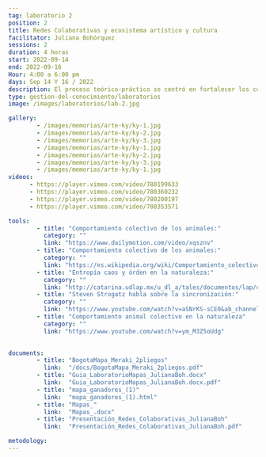 ```yaml
---
tag: laboratorio 2
position: 2
title: Redes Colaborativas y ecosistema artístico y cultura
facilitator: Juliana Bohórquez 
sessions: 2
duration: 4 horas
start: 2022-09-14
end: 2022-09-16
Hour: 4:00 a 6:00 pm
days: Sep 14 Y 16 / 2022
description: El proceso teórico-práctico se centró en fortalecer los conceptos de redes colaborativas y del ecosistema cultural y artístico en Bogotá, a través de los conceptos de dinámicas de colaboración ecosistémica y tipos de interacción basados en el pensamiento sistémico y la bioinspiración. 
type: gestion-del-conocimiento/laboratorios
image: /images/laboratorios/lab-2.jpg

gallery:
        - /images/memorias/arte-ky/ky-1.jpg
        - /images/memorias/arte-ky/ky-2.jpg
        - /images/memorias/arte-ky/ky-3.jpg
        - /images/memorias/arte-ky/ky-1.jpg
        - /images/memorias/arte-ky/ky-2.jpg
        - /images/memorias/arte-ky/ky-3.jpg
        - /images/memorias/arte-ky/ky-1.jpg
videos: 
      - https://player.vimeo.com/video/780199633
      - https://player.vimeo.com/video/780360232
      - https://player.vimeo.com/video/780200197
      - https://player.vimeo.com/video/780353571      

tools:  
        - title: "Comportamiento colectivo de los animales:"
          category: ""
          link: "https://www.dailymotion.com/video/xqsznv"
        - title: "Comportamiento colectivo de los animales:"
          category: ""
          link: "https://es.wikipedia.org/wiki/Comportamiento_colectivo_de_los_animales"
        - title: "Entropía caos y órden en la naturaleza:"
          category: ""
          link: "http://catarina.udlap.mx/u_dl_a/tales/documentos/lap/carmona_c_dc/capitulo1.pdf"
        - title: "Steven Strogatz habla sobre la sincronización:"
          category: ""
          link: "https://www.youtube.com/watch?v=aSNrKS-sCE0&ab_channel=TED"
        - title: "Comportamiento animal colectivo en la naturaleza"
          category: ""
          link: "https://www.youtube.com/watch?v=ym_M3Z5oUdg"
        

documents: 
        - title: "BogotaMapa_Meraki_2pliegos"
          link:  "/docs/BogotaMapa_Meraki_2pliegos.pdf"
        - title: "Guia_LaboratorioMapas_JulianaBoh.docx"
          link:  "Guia_LaboratorioMapas_JulianaBoh.docx.pdf"
        - title: "mapa_ganadores_(1)"
          link:  "mapa_ganadores_(1).html"
        - title: "Mapas_"
          link:  "Mapas_.docx"
        - title: "Presentación_Redes_Colaborativas_JulianaBoh"
          link:  "Presentación_Redes_Colaborativas_JulianaBoh.pdf"

metodology: 
---
```


